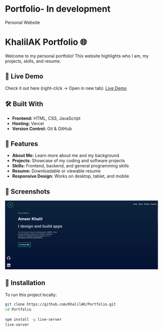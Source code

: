 # Portfolio- In development
Personal Website
# KhalilAK Portfolio 🌐

Welcome to my personal portfolio! This website highlights who I am, my projects, skills, and resume.

## 🚀 Live Demo
Check it out here (right-click → Open in new tab): [Live Demo]([https://portfolio-khalilaks-projects.vercel.app/](https://portfolio-zeta-dun-24.vercel.app/))

## 🛠️ Built With
- **Frontend:** HTML, CSS, JavaScript
- **Hosting:** Vercel
- **Version Control:** Git & GitHub

## 📂 Features
- **About Me:** Learn more about me and my background
- **Projects:** Showcase of my coding and software projects
- **Skills:** Frontend, backend, and general programming skills
- **Resume:** Downloadable or viewable resume
- **Responsive Design:** Works on desktop, tablet, and mobile

## 📸 Screenshots
![Home Page](screenshots/homepage.png)

## 📌 Installation
To run this project locally:

```bash
git clone https://github.com/KhalilAK/Portfolio.git
cd Portfolio

npm install -g live-server
live-server
